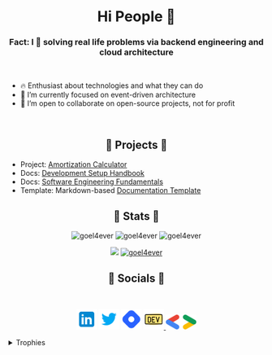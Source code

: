<h1 align="center">Hi People 👋</h1>

<h3 align="center">Fact: I 💞️ solving real life problems via backend engineering and cloud architecture</h3>
<br />

- 🔥 Enthusiast about technologies and what they can do
- 🌱 I’m currently focused on event-driven architecture
- 👀 I’m open to collaborate on open-source projects, not for profit

<br />
<h2 align="center">🚀 Projects 🚀</h2>

- Project: [Amortization Calculator](https://goel4ever.github.io/amortization-calculator/)
- Docs: [Development Setup Handbook](https://learn-with-me.github.io/Development-Setup-Handbook/)
- Docs: [Software Engineering Fundamentals](https://learn-with-me.github.io/Software-Engineering-Fundamentals/)
- Template: Markdown-based [Documentation Template](https://learn-with-me.github.io/mkdocs-template/)

<h2 align="center">🤍 Stats 🤍</h2>

<p align="center">
    <img src="https://github-readme-streak-stats.herokuapp.com/?user=goel4ever&border_radius=0&theme=transparent" alt="goel4ever" />
    <img src="http://github-profile-summary-cards.vercel.app/api/cards/repos-per-language?username=goel4ever&theme=transparent&exclude=CSS,Shell" alt="goel4ever" />
    <img src="https://github-profile-summary-cards.vercel.app/api/cards/profile-details?username=goel4ever&theme=transparent&hide_border=true" alt="goel4ever" />
</p>

<p align="center">
<a href="https://wakatime.com/@goel4ever"><img src="https://wakatime.com/badge/user/275c1767-61f3-4e9a-a208-0f7398babeca.svg"></a>
<a href="https://github.com/goel4ever?tab=repositories" title="Profile">
<img src="https://komarev.com/ghpvc/?username=goel4ever&label=Profile%20views&color=0e75b6&style=flat" alt="goel4ever" />
</a>
</p>

<h2 align="center">🌟 Socials 🌟</h2>
<br />
<p align="center">
    <a href="https://www.linkedin.com/in/goel4ever/" title="LinkedIn">
        <img src="./assets/images/icons8-linkedin-96.svg" alt="LinkedIn" width="40" /></a>
    <a href="https://twitter.com/goel4ever" title="Twitter">
        <img src="./assets/images/icons8-twitter.svg" alt="Twitter" width="40" /></a>
    <a href="https://goel.hashnode.dev/" title="Hashnode">
        <img src="./assets/images/icons8-hashnode.svg" alt="Hashnode" width="40" /></a>
    <a href="https://dev.to/goel4ever" title="Dev.to">
        <img src="./assets/images/icons8-dev-community-yellow.png" alt="Dev.to" width="40" /> </a>
    <a href="https://g.dev/goel4ever" title="Google Developer">
        <img src="./assets/images/google-dev.svg" alt="Google Dev" width="60" /> </a>
</p>

<details>
  <summary>Trophies</summary>
    <p  align="center">
    <a href="https://github.com/goel4ever?tab=repositories" title="Profile">
        <img src="https://github-profile-trophy.vercel.app/?username=goel4ever&theme=onedark&column=3&margin-w=15&margin-h=15" alt="goel4ever"
            width="49%" />
    </a>
    </p>
</details>

<!---
goel4ever/goel4ever is a ✨ special ✨ repository because its `README.md` (this file) appears on your GitHub profile.
You can click the Preview link to take a look at your changes.
--->
